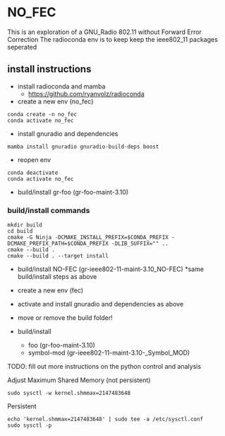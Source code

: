 # NO_FEC
This is an exploration of a GNU_Radio 802.11 without Forward Error Correction
The radioconda env is to keep keep the ieee802_11 packages seperated

## install instructions
* install radioconda and mamba
    * https://github.com/ryanvolz/radioconda
* create a new env (no_fec)
```
conda create -n no_fec 
conda activate no_fec
```
* install gnuradio and dependencies
```
mamba install gnuradio gnuradio-build-deps boost
```
* reopen env
```
conda deactivate
conda activate no_fec
```
* build/install gr-foo (gr-foo-maint-3.10)
### build/install commands
```
mkdir build
cd build
cmake -G Ninja -DCMAKE_INSTALL_PREFIX=$CONDA_PREFIX -DCMAKE_PREFIX_PATH=$CONDA_PREFIX -DLIB_SUFFIX="" ..
cmake --build .
cmake --build . --target install
```
* build/install NO-FEC (gr-ieee802-11-maint-3.10_NO-FEC)
    *same build/install steps as above
    
* create a new env (fec)
* activate and install gnuradio and dependencies as above
* move or remove the build folder!
* build/install 
    * foo (gr-foo-maint-3.10)
    * symbol-mod (gr-ieee802-11-maint-3.10-_Symbol_MOD)


TODO:
fill out more instructions on the python control and analysis

Adjust Maximum Shared Memory (not persistent)
```
sudo sysctl -w kernel.shmmax=2147483648
```
Persistent
```
echo 'kernel.shmmax=2147483648' | sudo tee -a /etc/sysctl.conf
sudo sysctl -p
```
